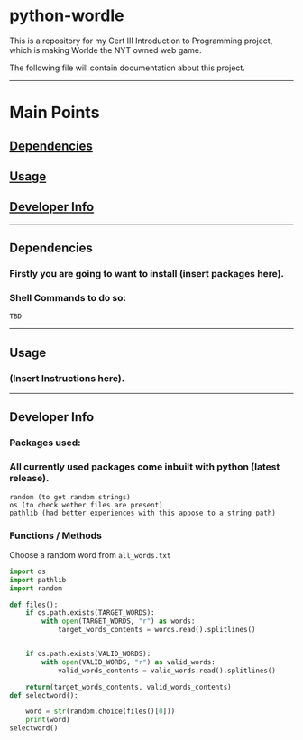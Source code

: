 # python-wordle
This is a repository for my Cert III Introduction to Programming project, which is making Worlde the NYT owned web game.

The following file will contain documentation about this project.

---

# Main Points

##  [Dependencies](./README.md#dependencies)
##  [Usage](./README.md#usage) 
##  [Developer Info](./README.md#developer-info)

---

## Dependencies

### Firstly you are going to want to install (insert packages here).

### Shell Commands to do so: 

    TBD

---

## Usage

### (Insert Instructions here).

---

## Developer Info

### Packages used:

### All currently used packages come inbuilt with python (latest release).

    random (to get random strings)
    os (to check wether files are present)
    pathlib (had better experiences with this appose to a string path)

### Functions / Methods

Choose a random word from `all_words.txt`

```python
import os
import pathlib
import random

def files():
    if os.path.exists(TARGET_WORDS):
        with open(TARGET_WORDS, "r") as words:
            target_words_contents = words.read().splitlines()


    if os.path.exists(VALID_WORDS):
        with open(VALID_WORDS, "r") as valid_words:
            valid_words_contents = valid_words.read().splitlines()

    return(target_words_contents, valid_words_contents)
def selectword():

    word = str(random.choice(files()[0]))
    print(word)
selectword()

```
